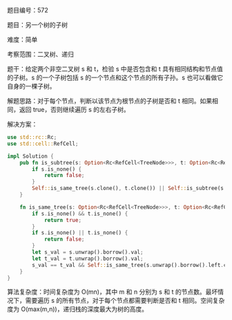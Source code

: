 题目编号：572

题目：另一个树的子树

难度：简单

考察范围：二叉树、递归

题干：给定两个非空二叉树 s 和 t，检验 s 中是否包含和 t 具有相同结构和节点值的子树。s 的一个子树包括 s 的一个节点和这个节点的所有子孙。s 也可以看做它自身的一棵子树。

解题思路：对于每个节点，判断以该节点为根节点的子树是否和 t 相同。如果相同，返回 true，否则继续遍历 s 的左右子树。

解决方案：

```rust
use std::rc::Rc;
use std::cell::RefCell;

impl Solution {
    pub fn is_subtree(s: Option<Rc<RefCell<TreeNode>>>, t: Option<Rc<RefCell<TreeNode>>>) -> bool {
        if s.is_none() {
            return false;
        }
        Self::is_same_tree(s.clone(), t.clone()) || Self::is_subtree(s.unwrap().borrow().left.clone(), t.clone()) || Self::is_subtree(s.unwrap().borrow().right.clone(), t.clone())
    }

    fn is_same_tree(s: Option<Rc<RefCell<TreeNode>>>, t: Option<Rc<RefCell<TreeNode>>>) -> bool {
        if s.is_none() && t.is_none() {
            return true;
        }
        if s.is_none() || t.is_none() {
            return false;
        }
        let s_val = s.unwrap().borrow().val;
        let t_val = t.unwrap().borrow().val;
        s_val == t_val && Self::is_same_tree(s.unwrap().borrow().left.clone(), t.unwrap().borrow().left.clone()) && Self::is_same_tree(s.unwrap().borrow().right.clone(), t.unwrap().borrow().right.clone())
    }
}
```

算法复杂度：时间复杂度为 O(mn)，其中 m 和 n 分别为 s 和 t 的节点数。最坏情况下，需要遍历 s 的所有节点，对于每个节点都需要判断是否和 t 相同。空间复杂度为 O(max(m,n))，递归栈的深度最大为树的高度。